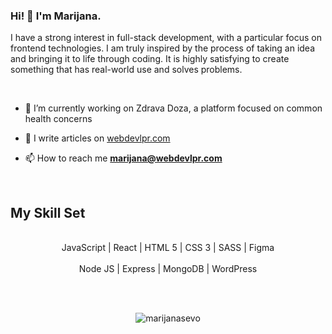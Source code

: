 <h3>Hi! 👋 I'm Marijana.</h3> 

<p>I have a strong interest in full-stack development, with a particular focus on frontend technologies. I am truly inspired by the process of taking an idea and bringing it to life through coding. It is highly satisfying to create something that has real-world use and solves problems. </p><br/>


- 🔭 I’m currently working on Zdrava Doza, a platform focused on common health concerns
- 📝 I write articles on [webdevlpr.com](https://webdevlpr.com/)

- 📫 How to reach me **marijana@webdevlpr.com**


<br>

## My Skill Set

<br>
<div align="center" dir="auto">  
<div dir="auto">JavaScript | React | HTML 5 | CSS 3 | SASS | Figma </div> 
<br>
<div dir="auto">Node JS | Express | MongoDB | WordPress</div>
</div>

<br><br>

<p align="center"><img align="center" src="https://github-readme-streak-stats.herokuapp.com/?user=marijanasevo&" alt="marijanasevo" /></p>
